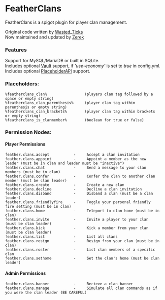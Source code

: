 # FeatherClans

FeatherClans is a spigot plugin for player clan management.

Original code written by [Wasted_Ticks](https://github.com/paper-19)  
Now maintained and updated by [Zerek](https://github.com/accLarson)

### Features

Support for MySQL/MariaDB or built in SQLite.  
Includes optional [Vault](https://github.com/milkbowl/Vault) support, if *'use-economy'* is set to *true* in config.yml.  
Includes optional [PlaceholderAPI](https://github.com/PlaceholderAPI/PlaceholderAPI) support.  

### Placeholders:  
    %featherclans_clan%                 (players clan tag followed by a space or empty string)
    %featherclans_clan_parenthesis%     (player clan tag within parenthesis or empty string)
    %featherclans_clan_brackets%        (player clan tag within brackets or empty string)
    %featherclans_is_clanmember%        (boolean for true or false)
### Permission Nodes:  
#### Player Permissions
    feather.clans.accept           -     Accept a clan invitation
    feather.clans.appoint          -     Appoint a member as the new leader (must be in clan and leader must be "inactive")
    feather.clans.chat             -     Send a message to your clan members (must be in clan)
    feather.clans.confer           -     Confer the clan to another clan member (must be clan leader)
    feather.clans.create           -     Create a new clan
    feather.clans.decline          -     Decline a clan invitation
    feather.clans.disband          -     Disband a clan (must be a clan leader)
    feather.clans.friendlyfire     -     Toggle your personal friendly fire setting (must be in clan)
    feather.clans.home             -     Teleport to clan home (must be in clan)
    feather.clans.invite           -     Invite a player to your clan (must be clan leader)
    feather.clans.kick             -     Kick a member from your clan (must be clan leader)
    feather.clans.list             -     List all clans
    feather.clans.resign           -     Resign from your clan (must be in clan)
    feather.clans.roster           -     List clan members of a specific clan
    feather.clans.sethome          -     Set the clan's home (must be clan leader)
#### Admin Permissions
    feather.clans.banner           -     Recieve a clan banner
    feather.clans.manage           -     Simulate all clan commands as if you were the clan leader (BE CAREFUL)


